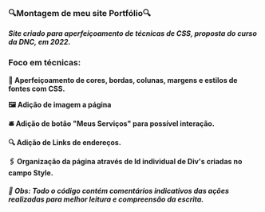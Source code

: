 ### 🔍Montagem de meu site Portfólio🔍
**_Site criado para aperfeiçoamento de técnicas de CSS, proposta do curso da DNC, em 2022._**

### Foco em técnicas:

**🌈 Aperfeiçoamento de cores, bordas, colunas, margens e estilos de fontes com CSS.**

**🖼 Adição de imagem a página**

**🛎 Adição de botão "Meus Serviços" para possível interação.**

**🔍 Adição de Links de endereços.**

**🖇 Organização da página através de Id individual de Div's criadas no campo Style.**



#### _📍 Obs: Todo o código contém comentários indicativos das ações realizadas para melhor leitura e compreensão da escrita._

